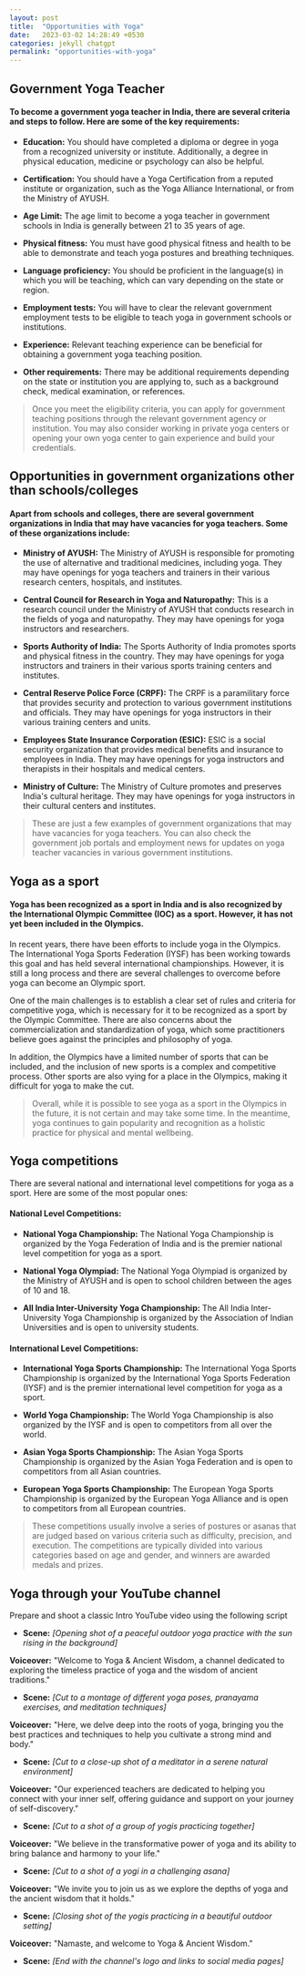 ```yaml
---
layout: post
title:  "Opportunities with Yoga"
date:   2023-03-02 14:28:49 +0530
categories: jekyll chatgpt
permalink: "opportunities-with-yoga"
---
```


## Government Yoga Teacher

#### To become a government yoga teacher in India, there are several criteria and steps to follow. Here are some of the key requirements:

- **Education:** You should have completed a diploma or degree in yoga from a recognized university or institute. Additionally, a degree in physical education, medicine or psychology can also be helpful.

- **Certification:** You should have a Yoga Certification from a reputed institute or organization, such as the Yoga Alliance International, or from the Ministry of AYUSH.

- **Age Limit:** The age limit to become a yoga teacher in government schools in India is generally between 21 to 35 years of age.

- **Physical fitness:** You must have good physical fitness and health to be able to demonstrate and teach yoga postures and breathing techniques.

- **Language proficiency:** You should be proficient in the language(s) in which you will be teaching, which can vary depending on the state or region.

- **Employment tests:** You will have to clear the relevant government employment tests to be eligible to teach yoga in government schools or institutions.

- **Experience:** Relevant teaching experience can be beneficial for obtaining a government yoga teaching position.

- **Other requirements:** There may be additional requirements depending on the state or institution you are applying to, such as a background check, medical examination, or references.


> Once you meet the eligibility criteria, you can apply for government teaching positions through the relevant government agency or institution. You may also consider working in private yoga centers or opening your own yoga center to gain experience and build your credentials.

## Opportunities in government organizations other than schools/colleges

#### Apart from schools and colleges, there are several government organizations in India that may have vacancies for yoga teachers. Some of these organizations include:

- **Ministry of AYUSH:** The Ministry of AYUSH is responsible for promoting the use of alternative and traditional medicines, including yoga. They may have openings for yoga teachers and trainers in their various research centers, hospitals, and institutes.

- **Central Council for Research in Yoga and Naturopathy:** This is a research council under the Ministry of AYUSH that conducts research in the fields of yoga and naturopathy. They may have openings for yoga instructors and researchers.

- **Sports Authority of India:** The Sports Authority of India promotes sports and physical fitness in the country. They may have openings for yoga instructors and trainers in their various sports training centers and institutes.

- **Central Reserve Police Force (CRPF):** The CRPF is a paramilitary force that provides security and protection to various government institutions and officials. They may have openings for yoga instructors in their various training centers and units.

- **Employees State Insurance Corporation (ESIC):** ESIC is a social security organization that provides medical benefits and insurance to employees in India. They may have openings for yoga instructors and therapists in their hospitals and medical centers.

- **Ministry of Culture:** The Ministry of Culture promotes and preserves India's cultural heritage. They may have openings for yoga instructors in their cultural centers and institutes.


> These are just a few examples of government organizations that may have vacancies for yoga teachers. You can also check the government job portals and employment news for updates on yoga teacher vacancies in various government institutions.

## Yoga as a sport

#### Yoga has been recognized as a sport in India and is also recognized by the International Olympic Committee (IOC) as a sport. However, it has not yet been included in the Olympics.

In recent years, there have been efforts to include yoga in the Olympics. The International Yoga Sports Federation (IYSF) has been working towards this goal and has held several international championships. However, it is still a long process and there are several challenges to overcome before yoga can become an Olympic sport.

One of the main challenges is to establish a clear set of rules and criteria for competitive yoga, which is necessary for it to be recognized as a sport by the Olympic Committee. There are also concerns about the commercialization and standardization of yoga, which some practitioners believe goes against the principles and philosophy of yoga.

In addition, the Olympics have a limited number of sports that can be included, and the inclusion of new sports is a complex and competitive process. Other sports are also vying for a place in the Olympics, making it difficult for yoga to make the cut.

> Overall, while it is possible to see yoga as a sport in the Olympics in the future, it is not certain and may take some time. In the meantime, yoga continues to gain popularity and recognition as a holistic practice for physical and mental wellbeing.

## Yoga competitions

There are several national and international level competitions for yoga as a sport. Here are some of the most popular ones:

#### National Level Competitions:

- **National Yoga Championship:** The National Yoga Championship is organized by the Yoga Federation of India and is the premier national level competition for yoga as a sport.

- **National Yoga Olympiad:** The National Yoga Olympiad is organized by the Ministry of AYUSH and is open to school children between the ages of 10 and 18.

- **All India Inter-University Yoga Championship:** The All India Inter-University Yoga Championship is organized by the Association of Indian Universities and is open to university students.

#### International Level Competitions:

- **International Yoga Sports Championship:** The International Yoga Sports Championship is organized by the International Yoga Sports Federation (IYSF) and is the premier international level competition for yoga as a sport.

- **World Yoga Championship:** The World Yoga Championship is also organized by the IYSF and is open to competitors from all over the world.

- **Asian Yoga Sports Championship:** The Asian Yoga Sports Championship is organized by the Asian Yoga Federation and is open to competitors from all Asian countries.

- **European Yoga Sports Championship:** The European Yoga Sports Championship is organized by the European Yoga Alliance and is open to competitors from all European countries.

> These competitions usually involve a series of postures or asanas that are judged based on various criteria such as difficulty, precision, and execution. The competitions are typically divided into various categories based on age and gender, and winners are awarded medals and prizes.

## Yoga through your YouTube channel

Prepare and shoot a classic Intro YouTube video using the following script

- **Scene:** *[Opening shot of a peaceful outdoor yoga practice with the sun rising in the background]*

**Voiceover:** "Welcome to Yoga & Ancient Wisdom, a channel dedicated to exploring the timeless practice of yoga and the wisdom of ancient traditions."

- **Scene:** *[Cut to a montage of different yoga poses, pranayama exercises, and meditation techniques]*

**Voiceover:** "Here, we delve deep into the roots of yoga, bringing you the best practices and techniques to help you cultivate a strong mind and body."

- **Scene:** *[Cut to a close-up shot of a meditator in a serene natural environment]*

**Voiceover:** "Our experienced teachers are dedicated to helping you connect with your inner self, offering guidance and support on your journey of self-discovery."

- **Scene:** *[Cut to a shot of a group of yogis practicing together]*

**Voiceover:** "We believe in the transformative power of yoga and its ability to bring balance and harmony to your life."

- **Scene:** *[Cut to a shot of a yogi in a challenging asana]*

**Voiceover:** "We invite you to join us as we explore the depths of yoga and the ancient wisdom that it holds."

- **Scene:** *[Closing shot of the yogis practicing in a beautiful outdoor setting]*

**Voiceover:** "Namaste, and welcome to Yoga & Ancient Wisdom."

- **Scene:** *[End with the channel's logo and links to social media pages]*




